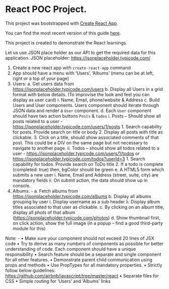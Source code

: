 <h1>React POC Project.</h1>

This project was bootstrapped with [Create React App](https://github.com/facebookincubator/create-react-app).

You can find the most recent version of this guide [here](https://github.com/facebookincubator/create-react-app/blob/master/packages/react-scripts/template/README.md).

This project is created to demonstrate the React learnings.

Let us use JSON place holder as our API to get the required data for this application.
JSON placeholder: https://jsonplaceholder.typicode.com/

1. Create a new react app with `create-react-app` command
2. App should have a menu with ‘Users’, ‘Albums’ (menu can be at left, right or a top of your page)
3. Users:
   a. Get users data from https://jsonplaceholder.typicode.com/users
   b. Display all Users in a grid format with below details. (To improvise the look and feel you can display as user card)
   i. Name, Email, phone/website & Address
   c. Build Users and User components. Users component should iterate through JSON data and render a `User` component.
   d. Each `User` component should have two action buttons `Posts` & `todos`
   i. Posts – Should show all posts related to a user - https://jsonplaceholder.typicode.com/users/1/posts 1. Search capability for posts. Provide search on title or body 2. Display all posts with title as clickable. 3. Click on a title, should show associated comments of that post. This could be a DIV on the same page but not necessary to navigate to another page.
   ii. Todos – should show all todos related to a user - https://jsonplaceholder.typicode.com/users/1/todos or https://jsonplaceholder.typicode.com/todos?userId=3 1. Search capability for todos. Provide search on ToDo title 2. If a todo is complete (completed: true) then, bgColor should be green
   e. A HTML5 form which submits a new user
   i. Name, Email and Address (street, suite, city) are mandatory fields
   ii. On submit action, the data should show up in console.
4. Albums: -
   a. Fetch albums from https://jsonplaceholder.typicode.com/albums
   b. Display all albums grouping by user
   i. Display username as a sub header
   ii. Display album titles associated to that user as clickable.
   c. By clicking on an album title, display all phots of that album (https://jsonplaceholder.typicode.com/photos)
   d. Show thumbnail first, on click action, show the full image (in a popup – find a good third-party module for this)

Note: -
• Make sure your component should not exceed 20 lines of JSX code
• Try to derive as many numbers of components as possible for better understanding of code. Each component should have a unique responsibility
• Search feature should be a separate and single component for all other features.
• Demonstrate parent child communication using props and methods
• Use PropTypes for all mandatory properties.
• Strictly follow below guidelines: https://github.com/airbnb/javascript/tree/master/react
• Separate files for CSS
• Simple routing for ‘Users’ and ‘Albums’ links
